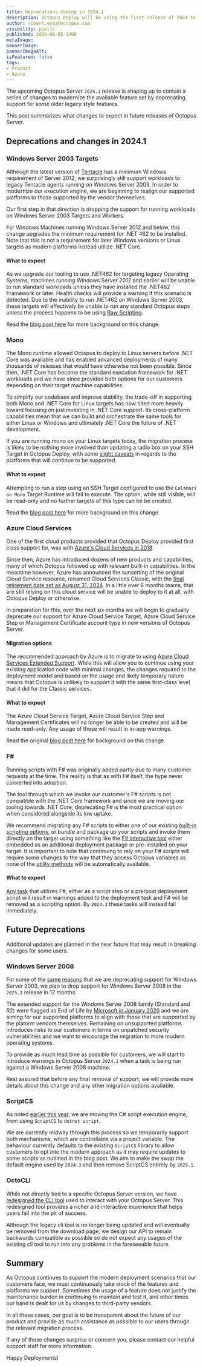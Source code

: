 ```yaml
---
title: Deprecations Coming in 2024.1
description: Octopus Deploy will be using the first release of 2024 to perform some spring cleaning and deprecate some outdated features
author: robert.erez@octopus.com
visibility: public
published: 2026-06-05-1400
metaImage: 
bannerImage: 
bannerImageAlt: 
isFeatured: false
tags: 
- Product
- Azure
---
```


The upcoming Octopus Server `2024.1` release is shaping up to contain a series of changes to modernize the available feature set by deprecating support for some older legacy style features.

This post summarizes what changes to expect in future releases of Octopus Server.

## Deprecations and changes in 2024.1

### Windows Server 2003 Targets
Although the latest version of [Tentacle](https://octopus.com/docs/infrastructure/deployment-targets/tentacle/windows/requirements#windows-server) has a minimum Windows requirement of Server 2012, we surprisingly still support workloads to legacy Tentacle agents running on Windows Server 2003. In order to modernize our execution engine, we are beginning to realign our supported platforms to those supported by the vendor themselves. 

Our first step in that direction is dropping the support for running workloads on Windows Server 2003 Targets and Workers.

For Windows Machines running Windows Server 2012 and below, this change upgrades the minimum requirement for .NET 462 to be installed. Note that this is not a requirement for later Windows versions or Linux targets as modern platforms instead utilize .NET Core.

#### What to expect
As we upgrade our tooling to use .NET462 for targeting legacy Operating Systems, machines running Windows Server 2012 and earlier will be unable to run standard workloads unless they have installed the .NET462 Framework or later. Health checks will provide a warning if this scenario is detected. Due to the inability to run .NET462 on Windows Server 2003, these targets will effectively be unable to run any standard Octopus steps unless the process happens to be using [Raw Scripting](https://octopus.com/docs/deployments/custom-scripts/raw-scripting).

Read the [blog post here](https://octopus.com/blog/deprecating-win2003) for more background on this change.

### Mono
The Mono runtime allowed Octopus to deploy to Linux servers before .NET Core was available and has enabled advanced deployments of many thousands of releases that would have otherwise not been possible. Since then, .NET Core has become the standard execution framework for .NET workloads and we have since provided both options for our customers depending on their target machine capabilities.

To simplify our codebase and improve stability, the trade-off in supporting both Mono and .NET Core for Linux targets has now tilted more heavily toward focusing on just investing in .NET Core support. Its cross-platform capabilities mean that we can build and orchestrate the same tools for either Linux or Windows and ultimately .NET Core the future of .NET development. 

If you are running mono on your Linux targets today, the migration process is likely to be nothing more involved than updating a radio box on your SSH Target in Octopus Deploy, with some [slight caveats](https://octopus.com/blog/deprecating-mono#impacts) in regards to the platforms that will continue to be supported.

#### What to expect
Attempting to run a step using an SSH Target configured to use the `Calamari on Mono` Target Runtime will fail to execute. The option, while still visible, will be read-only and no further targets of this type can be be created.

Read the [blog post here](https://octopus.com/blog/deprecating-mono) for more background on this change.

### Azure Cloud Services
One of the first cloud products provided that Octopus Deploy provided first class support for, was with [Azure's Cloud Services in 2018](https://octopus.com/blog/octopus-azure-deployments). 

Since then, Azure has introduced dozens of new products and capabilities, many of which Octopus followed up with relevant built-in capabilities. In the meantime however, Azure has announced the sunsetting of the original Cloud Service resource, renamed Cloud Services Classic, with the [final retirement date set as August 31, 2024](https://learn.microsoft.com/en-us/lifecycle/products/azure-cloud-services-classic). In a little over 6 months teams, that are still relying on this cloud service will be unable to deploy to it at all, with Octopus Deploy or otherwise.

In preparation for this, over the next six months we will begin to gradually deprecate our support for Azure Cloud Service Target, Azure Cloud Service Step or Management Certificate account type in new versions of Octopus Server.

#### Migration options
The recommended approach by Azure is to migrate to using [Azure Cloud Services Extended Support](https://learn.microsoft.com/en-us/azure/cloud-services-extended-support/overview). While this will allow you to continue using your existing application code with minimal changes, the changes required to the deployment model and based on the usage and likely temporary nature means that Octopus is unlikely to support it with the same first-class level that it did for the Classic services. 

#### What to expect
The Azure Cloud Service Target, Azure Cloud Service Step and Management Certificates will no longer be able to be created and will be made read-only. Any usage of these will result in in-app warnings.

Read the original [blog post here](https://octopus.com/blog/azure-management-certs) for background on this change.

### F#
Running scripts with F# was originally added partly due to many customer requests at the time. The reality is that as with F# itself, the hype never converted into adoption. 

The tool through which we invoke our customer's F# scripts is not compatible with the .NET Core framework and since we are moving our tooling towards .NET Core, deprecating F# is the most practical option when considered alongside its low uptake.

We recommend migrating any F# scripts to either one of our existing [built-in scripting options](https://octopus.com/docs/deployments/custom-scripts), or bundle and package up your scripts and invoke them directly on the target using something like the [F# interactive tool](https://learn.microsoft.com/en-us/dotnet/fsharp/language-reference/fsharp-interactive-options) either embedded as an additional deployment package or pre-installed on your target. It is important to note that continuing to rely on your F# scripts will require some changes to the way that they access Octopus variables as none of the [utility methods](https://octopus.com/docs/deployments/custom-scripts/using-variables-in-scripts) will be automatically available.

#### What to expect
[Any task](https://octopus.com/docs/deployments/custom-scripts#how-to-use-custom-scripts) that utilizes F#, either as a script step or a pre/post deployment script will result in warnings added to the deployment task and F# will be removed as a scripting option. By `2024.3` these tasks will instead fail immediately.

## Future Deprecations
Additional updates are planned in the near future that may result in breaking changes for some users.

### Windows Server 2008
For some of the [same reasons](https://octopus.com/blog/deprecating-win2003) that we are deprecating support for Windows Server 2003, we plan to drop support for Windows Server 2008 in the `2025.1` release in 12 months. 

The extended support for the Windows Server 2008 family (Standard and R2) were flagged as End of Life by [Microsoft in January 2020](https://learn.microsoft.com/en-us/troubleshoot/windows-server/windows-server-eos-faq/end-of-support-windows-server-2008-2008r2) and we are aiming for our supported platforms to align with those that are supported by the platorm vendors themselves. Remaining on unsupported platforms introduces risks to our customers in terms on unpatched security vulnerabilities and we want to encourage the migration to more modern operating systems.

To provide as much lead time as possible for customers, we will start to introduce warnings in Octopus Server `2024.1` when a task is being run against a Windows Server 2008 machine.

Rest assured that before any final removal of support, we will provide more details about this change and any other migration options available.

### ScriptCS
As noted [earlier this year](https://octopus.com/blog/rfc-migrate-scriptcs-dotnet-script), we are moving the C# script execution engine, from using `ScriptCS` to `dotnet script`. 

We are currently midway through this process so we temporarily support both mechanisms, which are controllable via a project variable. The behaviour currently defaults to the existing `ScriptCS` library to allow customers to opt into the modern approach as it may require updates to some scripts as outlined in the blog post. We aim to make the swap the default engine used by `2024.3` and then remove ScriptCS entirely by `2025.1`.

### OctoCLI
While not directly tied to a specific Octopus Server version, we have [redesigned the CLI tool](https://octopus.com/blog/building-octopus-cli-vnext) used to interact with your Octopus Server. This redesigned tool provides a richer and interactive experience that helps users fall into the pit of success. 

Although the legacy cli tool is no longer being updated and will eventually be removed from the download page, we design our API to remain backwards compatible as possible so do not expect any usages of the existing cli tool to run into any problems in the foreseeable future.

## Summary
As Octopus continues to support the modern deployment scenarios that our customers face, we must continuously take stock of the features and platforms we support. Sometimes the usage of a feature does not justify the maintenance burden in continuing to maintain and test it, and other times our hand is dealt for us by changes to third-party vendors. 

In all these cases, our goal is to be transparent about the future of our product and provide as much assistance as possible to our users through the relevant migration process.

If any of these changes surprise or concern you, please contact our helpful support staff for more information.

Happy Deployments!

